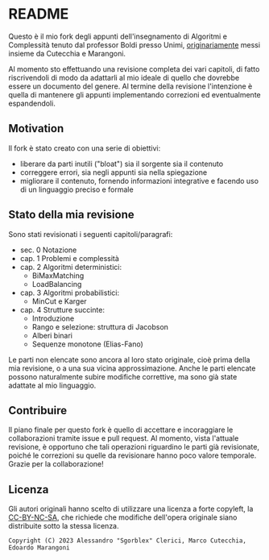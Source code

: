 # README
Questo è il mio fork degli appunti dell'insegnamento di Algoritmi e Complessità tenuto dal professor Boldi presso Unimi, [originariamente](https://git.sr.ht/~ecmm/aec-notes) messi insieme da Cutecchia e Marangoni.

Al momento sto effettuando una revisione completa dei vari capitoli, di fatto riscrivendoli di modo da adattarli al mio ideale di quello che dovrebbe essere un documento del genere. Al termine della revisione l'intenzione è quella di mantenere gli appunti implementando correzioni ed eventualmente espandendoli.



## Motivation
Il fork è stato creato con una serie di obiettivi:
- liberare da parti inutili ("bloat") sia il sorgente sia il contenuto
- correggere errori, sia negli appunti sia nella spiegazione
- migliorare il contenuto, fornendo informazioni integrative e facendo uso di un linguaggio preciso e formale



## Stato della mia revisione
Sono stati revisionati i seguenti capitoli/paragrafi:
- sec. 0 Notazione
- cap. 1 Problemi e complessità
- cap. 2 Algoritmi deterministici:
	- BiMaxMatching
	- LoadBalancing
- cap. 3 Algoritmi probabilistici:
	- MinCut e Karger
- cap. 4 Strutture succinte:
	- Introduzione
	- Rango e selezione: struttura di Jacobson
	- Alberi binari
	- Sequenze monotone (Elias-Fano)

Le parti non elencate sono ancora al loro stato originale, cioè prima della mia revisione, o a una sua vicina approssimazione. Anche le parti elencate possono naturalmente subire modifiche correttive, ma sono già state adattate al mio linguaggio.



## Contribuire
Il piano finale per questo fork è quello di accettare e incoraggiare le collaborazioni tramite issue e pull request. Al momento, vista l'attuale revisione, è opportuno che tali operazioni riguardino le parti già revisionate, poiché le correzioni su quelle da revisionare hanno poco valore temporale. Grazie per la collaborazione!



## Licenza
Gli autori originali hanno scelto di utilizzare una licenza a forte copyleft, la [CC-BY-NC-SA](https://creativecommons.org/licenses/by-nc-sa/3.0/legalcode), che richiede che modifiche dell'opera originale siano distribuite sotto la stessa licenza.
```
Copyright (C) 2023 Alessandro "Sgorblex" Clerici, Marco Cutecchia, Edoardo Marangoni
```
